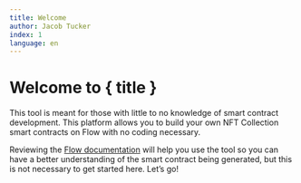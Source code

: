 ```yaml
---
title: Welcome
author: Jacob Tucker
index: 1
language: en
---
```


<script>
	import { dappTitle } from "$lib/config/config";

	const title = dappTitle
</script>

# Welcome to { title }

This tool is meant for those with little to no knowledge of smart contract development. This platform allows you to build your own NFT Collection smart contracts on Flow with no coding necessary.

Reviewing the [Flow documentation](https://docs.onflow.org/) will help you use the tool so you can have a better understanding of the smart contract being generated, but this is not necessary to get started here. Let’s go!
